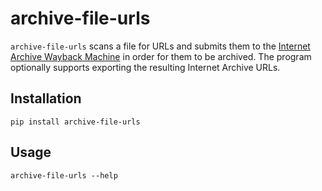 # archive-file-urls

`archive-file-urls` scans a file for URLs
and submits them to the [Internet Archive Wayback Machine](https://web.archive.org/)
in order for them to be archived.
The program optionally supports exporting the resulting Internet Archive URLs.

## Installation

`pip install archive-file-urls`

## Usage

`archive-file-urls --help`
